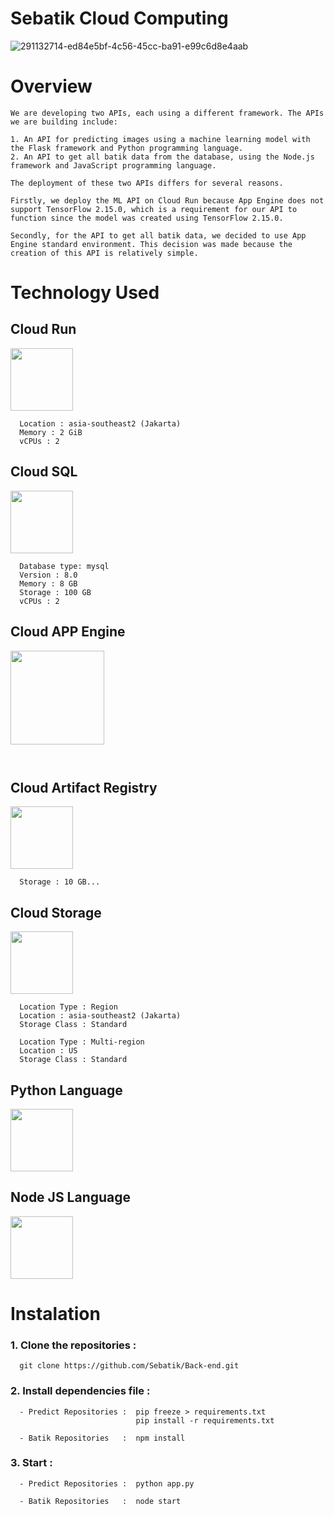 # Sebatik Cloud Computing
![291132714-ed84e5bf-4c56-45cc-ba91-e99c6d8e4aab](https://github.com/Sebatik/Backend/assets/139910446/d2081f8b-56e5-4b31-ac7c-6377b6fd8f8a)

# Overview
```
We are developing two APIs, each using a different framework. The APIs we are building include:

1. An API for predicting images using a machine learning model with the Flask framework and Python programming language.
2. An API to get all batik data from the database, using the Node.js framework and JavaScript programming language.

The deployment of these two APIs differs for several reasons. 

Firstly, we deploy the ML API on Cloud Run because App Engine does not support TensorFlow 2.15.0, which is a requirement for our API to function since the model was created using TensorFlow 2.15.0.

Secondly, for the API to get all batik data, we decided to use App Engine standard environment. This decision was made because the creation of this API is relatively simple.
```

# Technology Used
## Cloud Run
<img src="https://github.com/Sebatik/Back-end/assets/139910446/29aa9e61-808d-4e69-a895-26c8084324cb" width="100px">

``` 
  Location : asia-southeast2 (Jakarta) 
  Memory : 2 GiB 
  vCPUs : 2 
```

## Cloud SQL
<img src="https://github.com/Sebatik/Back-end/assets/139910446/ffce3e5b-c850-4f59-bfed-a34f19d18ad5" width="100px">

``` 
  Database type: mysql
  Version : 8.0 
  Memory : 8 GB 
  Storage : 100 GB 
  vCPUs : 2
```
## Cloud APP Engine
<img src="https://github.com/Sebatik/Back-end/assets/139910446/0d267549-be78-471a-8e32-8099fe56950a" width="150px">

``` 
  
```

## Cloud Artifact Registry
<img src="https://github.com/Sebatik/Back-end/assets/139910446/a4c5f82c-da4b-4144-8028-ff3a0ca90b67" width="100px">

``` 
  Storage : 10 GB...
```

## Cloud Storage
<img src="https://github.com/Sebatik/Back-end/assets/139910446/c0e17ab2-3069-4d72-beb8-8f10f9d8fce8" width="100px">

``` 
  Location Type : Region 
  Location : asia-southeast2 (Jakarta)
  Storage Class : Standard

  Location Type : Multi-region
  Location : US
  Storage Class : Standard
```
## Python Language
<img src="https://github.com/Sebatik/Back-end/assets/139910446/e8ce1600-4694-48f9-ad11-ffcdfcd63a04" width="100px">


## Node JS Language
<img src="https://github.com/Sebatik/Back-end/assets/139910446/a2560a8d-33af-470a-9e65-f7cfd41a2195" width="100px">


# Instalation
### 1. Clone the repositories : 
```
  git clone https://github.com/Sebatik/Back-end.git
```

### 2. Install dependencies file : 
```
  - Predict Repositories :  pip freeze > requirements.txt
                            pip install -r requirements.txt

  - Batik Repositories   :  npm install
```

### 3. Start : 
```
  - Predict Repositories :  python app.py

  - Batik Repositories   :  node start
```
